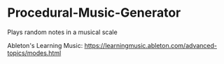 # Procedural-Music-Generator
Plays random notes in a musical scale

Ableton's Learning Music: https://learningmusic.ableton.com/advanced-topics/modes.html
